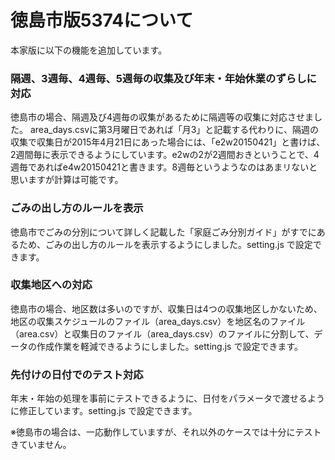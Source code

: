 # 徳島市版5374について
本家版に以下の機能を追加しています。

### 隔週、3週毎、4週毎、5週毎の収集及び年末・年始休業のずらしに対応
徳島市の場合、隔週及び4週毎の収集があるために隔週等の収集に対応させました。
area_days.csvに第3月曜日であれば「月3」と記載する代わりに、隔週の収集で収集日が2015年4月21日にあった場合には、「e2w20150421」と書けば、2週間毎に表示できるようにしています。e2wの2が2週間おきということで、4週毎であればe4w20150421と書きます。8週毎というようなのはあまリないと思いますが計算は可能です。

### ごみの出し方のルールを表示
徳島市でごみの分別について詳しく記載した「家庭ごみ分別ガイド」がすでにあるため、ごみの出し方のルールを表示するようにしました。setting.js で設定できます。

### 収集地区への対応
徳島市の場合、地区数は多いのですが、収集日は4つの収集地区しかないため、地区の収集スケジュールのファイル（area_days.csv）を地区名のファイル（area.csv）と収集日のファイル（area_days.csv）のファイルに分割して、データの作成作業を軽減できるようにしました。setting.js で設定できます。

### 先付けの日付でのテスト対応
年末・年始の処理を事前にテストできるように、日付をパラメータで渡せるように修正しています。setting.js で設定できます。

※徳島市の場合は、一応動作していますが、それ以外のケースでは十分にテストきていません。
